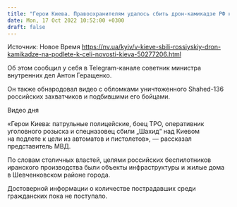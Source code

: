 ```yaml
---
title: "Герои Киева. Правоохранителям удалось сбить дрон-камикадзе РФ на подлете к цели — видео"
date: Mon, 17 Oct 2022 10:52:00 +0300
draft: false
---
```

Источник: Новое Время https://nv.ua/kyiv/v-kieve-sbili-rossiyskiy-dron-kamikadze-na-podlete-k-celi-novosti-kieva-50277206.html


Об этом сообщил у себя в Telegram-канале советник министра внутренних дел Антон Геращенко.

Он также обнародовал видео с обломками уничтоженного Shahed-136 российских захватчиков и подбившими его бойцами.

 Видео дня   

«Герои Киева: патрульные полицейские, боец ТРО, оперативник уголовного розыска и спецназовец сбили „Шахид“ над Киевом на подлете к цели из автоматов и пистолетов», — рассказал представитель МВД.

По словам столичных властей, целями российских беспилотников иранского производства были объекты инфраструктуры и жилые дома в Шевченковском районе города.

Достоверной информации о количестве пострадавших среди гражданских пока не поступало.
